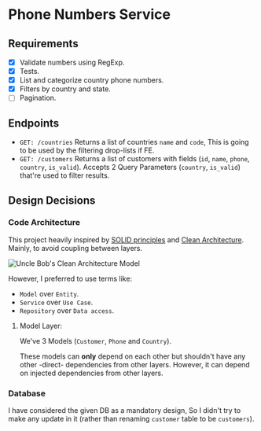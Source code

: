 # Phone Numbers Service

## Requirements

- [X] Validate numbers using RegExp.
- [X] Tests.
- [X] List and categorize country phone numbers.
- [X] Filters by country and state.
- [ ] Pagination.

## Endpoints

- `GET: /countries` Returns a list of countries `name` and `code`, This is going to be used by the filtering drop-lists if FE.
- `GET: /customers` Returns a list of customers with fields (`id`, `name`, `phone`, `country`, `is_valid`). Accepts 2 Query Parameters (`country`, `is_valid`) that're used to filter results.

## Design Decisions

### Code Architecture
This project heavily inspired by [SOLID principles](https://en.wikipedia.org/wiki/SOLID) and [Clean Architecture](https://blog.cleancoder.com/uncle-bob/2012/08/13/the-clean-architecture.html). Mainly, to avoid coupling between layers.

![Uncle Bob's Clean Architecture Model](https://blog.cleancoder.com/uncle-bob/images/2012-08-13-the-clean-architecture/CleanArchitecture.jpg)

However, I preferred to use terms like:
- `Model` over `Entity`.
- `Service` over `Use Case`.
- `Repository` over `Data access`.

1. Model Layer:

    We've 3 Models (`Customer`, `Phone` and `Country`).
    
    These models can **only** depend on each other but shouldn't have any other -direct- dependencies from other layers. However, it can depend on injected dependencies from other layers.



### Database
I have considered the given DB as a mandatory design, So I didn't try to make any update in it (rather than renaming `customer` table to be `customers`).